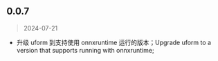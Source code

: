 ## 0.0.7
> 2024-07-21

- 升级 uform 到支持使用 onnxruntime 运行的版本；Upgrade uform to a version that supports running with onnxruntime;